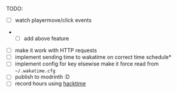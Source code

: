 TODO:

- [ ] watch playermove/click events
- - [ ] add above feature
- [ ] make it work with HTTP requests
- [ ] implement sending time to wakatime on correct time schedule\*
- [ ] implement config for key elsewise make it force read from `~/.wakatime.cfg`
- [ ] publish to modrinth :D
- [ ] record hours using [hacktime](https://waka.hackclub.com)
